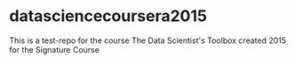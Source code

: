 # datasciencecoursera2015
This is a test-repo for the course The Data Scientist's Toolbox created 2015 for the Signature Course
